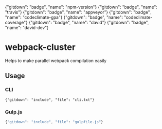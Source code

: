 {"gitdown": "badge", "name": "npm-version"} {"gitdown": "badge", "name": "travis"} {"gitdown": "badge", "name": "appveyor"} {"gitdown": "badge", "name": "codeclimate-gpa"} {"gitdown": "badge", "name": "codeclimate-coverage"} {"gitdown": "badge", "name": "david"} {"gitdown": "badge", "name": "david-dev"}

webpack-cluster
===============

Helps to make parallel webpack compilation easily

## Usage

### CLI

```
{"gitdown": "include", "file": "cli.txt"}
```

### Gulp.js

```javascript
{"gitdown": "include", "file": "gulpfile.js"}
```
